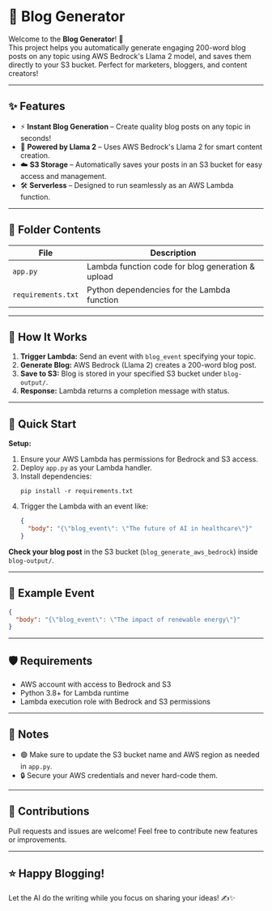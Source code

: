 # 📝 Blog Generator

Welcome to the **Blog Generator**! 🚀  
This project helps you automatically generate engaging 200-word blog posts on any topic using AWS Bedrock's Llama 2 model, and saves them directly to your S3 bucket. Perfect for marketers, bloggers, and content creators!

---

## ✨ Features

- ⚡ **Instant Blog Generation** – Create quality blog posts on any topic in seconds!
- 🧠 **Powered by Llama 2** – Uses AWS Bedrock's Llama 2 for smart content creation.
- ☁️ **S3 Storage** – Automatically saves your posts in an S3 bucket for easy access and management.
- 🛠️ **Serverless** – Designed to run seamlessly as an AWS Lambda function.

---

## 📁 Folder Contents

| File              | Description                                      |
|-------------------|--------------------------------------------------|
| `app.py`          | Lambda function code for blog generation & upload |
| `requirements.txt`| Python dependencies for the Lambda function       |

---

## 🚦 How It Works

1. **Trigger Lambda:** Send an event with `blog_event` specifying your topic.
2. **Generate Blog:** AWS Bedrock (Llama 2) creates a 200-word blog post.
3. **Save to S3:** Blog is stored in your specified S3 bucket under `blog-output/`.
4. **Response:** Lambda returns a completion message with status.

---

## 🏁 Quick Start

**Setup:**
1. Ensure your AWS Lambda has permissions for Bedrock and S3 access.
2. Deploy `app.py` as your Lambda handler.
3. Install dependencies:
    ```
    pip install -r requirements.txt
    ```
4. Trigger the Lambda with an event like:
    ```json
    {
      "body": "{\"blog_event\": \"The future of AI in healthcare\"}"
    }
    ```

**Check your blog post** in the S3 bucket (`blog_generate_aws_bedrock`) inside `blog-output/`.

---

## 📝 Example Event

```json
{
  "body": "{\"blog_event\": \"The impact of renewable energy\"}"
}
```

---

## 🛡️ Requirements

- AWS account with access to Bedrock and S3
- Python 3.8+ for Lambda runtime
- Lambda execution role with Bedrock and S3 permissions

---

## 📌 Notes

- 🟢 Make sure to update the S3 bucket name and AWS region as needed in `app.py`.
- 🔒 Secure your AWS credentials and never hard-code them.

---

## 🤝 Contributions

Pull requests and issues are welcome! Feel free to contribute new features or improvements.

---

## ⭐ Happy Blogging!

Let the AI do the writing while you focus on sharing your ideas! ✍️✨
